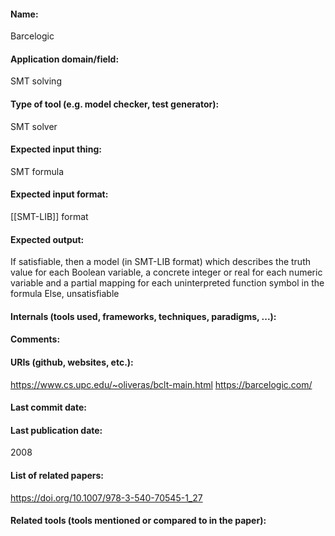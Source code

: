 #### Name:
Barcelogic

#### Application domain/field:
SMT solving

#### Type of tool (e.g. model checker, test generator):
SMT solver

#### Expected input thing:
SMT formula

#### Expected input format:
[[SMT-LIB]] format

#### Expected output:
If satisfiable, then a model (in SMT-LIB format) which describes the truth value for each Boolean variable, a concrete integer or real for each numeric variable and a partial mapping for each uninterpreted function symbol in the formula
Else, unsatisfiable

#### Internals (tools used, frameworks, techniques, paradigms, ...):

#### Comments:

#### URIs (github, websites, etc.):
https://www.cs.upc.edu/~oliveras/bclt-main.html
https://barcelogic.com/

#### Last commit date:

#### Last publication date:
2008

#### List of related papers:
https://doi.org/10.1007/978-3-540-70545-1_27

#### Related tools (tools mentioned or compared to in the paper):
